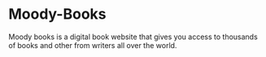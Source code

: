 # Moody-Books
Moody books is a digital book website that gives you access to thousands of books and other from writers all over the world.
